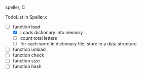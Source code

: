 
speller, C 

TodoList in Speller.c

- [ ] function load
    - [x] Loads dictionary into memory
    - [ ] count total letters
    - [ ] for each word in dictionary file, store in a data structure

- [ ] function unload
- [ ] function check
- [ ] function size
- [ ] function hash

